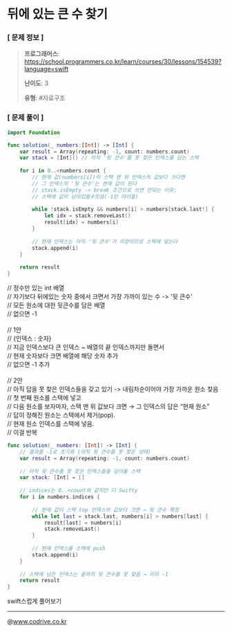 # 뒤에 있는 큰 수 찾기

### [ 문제 정보 ]
> **프로그래머스**: https://school.programmers.co.kr/learn/courses/30/lessons/154539?language=swift
> 
> **난이도**: 3
>
> **유형**: #자료구조


### [ 문제 풀이 ]
```Swift
import Foundation

func solution(_ numbers:[Int]) -> [Int] {
    var result = Array(repeating: -1, count: numbers.count)
    var stack = [Int]() // 아직 '뒷 큰수'를 못 찾은 인덱스를 담는 스택
    
    for i in 0..<numbers.count {
        // 현재 값(numbers[i])이 스택 맨 위 인덱스의 값보다 크다면
        // 그 인덱스의 '뒷 큰수'는 현재 값이 된다
        // stack.isEmpty -> break 조건으로 쓰면 안되는 이유:
        // 스택에 값이 남아있을수잇음(-1인 아이들)
        
        while !stack.isEmpty && numbers[i] > numbers[stack.last!] {
            let idx = stack.removeLast()
            result[idx] = numbers[i]
        }
        
        // 현재 인덱스는 아직 '뒷 큰수'가 미정이므로 스택에 넣는다
        stack.append(i) 
    }
    
    return result
}
```
// 정수만 있는 int 배열<br>// 자기보다 뒤에있는 숫자 중에서 크면서 가장 가까이 있는 수 -> '뒷 큰수'<br>// 모든 원소에 대한 뒷큰수를 담은 배열<br>// 없으면 -1<br><br>// 1안<br>// {인덱스 : 숫자}<br>// 지금 인덱스보다 큰 인덱스 ~ 배열의 끝 인덱스까지만 돌면서<br>// 현재 숫자보다 크면 배열에 해당 숫자 추가<br>// 없으면 -1 추가<br><br>// 2안<br>// 아직 답을 못 찾은 인덱스들을 갖고 있기 -> 내림차순이어야 가장 가까운 원소 찾음<br>// 첫 번째 원소를 스택에 넣고<br>// 다음 원소를 보자마자, 스택 맨 위 값보다 크면 → 그 인덱스의 답은 “현재 원소”<br>// 답이 정해진 원소는 스택에서 제거(pop).<br>// 현재 원소 인덱스를 스택에 넣음.<br>// 이걸 반복
```Swift
func solution(_ numbers: [Int]) -> [Int] {
    // 결과를 -1로 초기화 (아직 뒷 큰수를 못 찾은 상태)
    var result = Array(repeating: -1, count: numbers.count)
    
    // 아직 뒷 큰수를 못 찾은 인덱스들을 담아둘 스택
    var stack: [Int] = []
    
    // indices는 0..<count와 같지만 더 Swifty
    for i in numbers.indices {
        
        // 현재 값이 스택 top 인덱스의 값보다 크면 → 뒷 큰수 확정
        while let last = stack.last, numbers[i] > numbers[last] {
            result[last] = numbers[i]
            stack.removeLast()
        }
        
        // 현재 인덱스를 스택에 push
        stack.append(i)
    }
    
    // 스택에 남은 인덱스는 끝까지 뒷 큰수를 못 찾음 → 이미 -1
    return result
}
```
swift스럽게 풀어보기


---
@www.codrive.co.kr